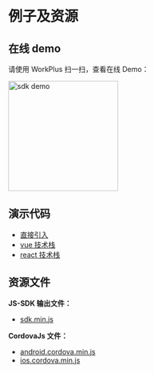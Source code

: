 # 例子及资源

## 在线 demo

请使用 WorkPlus 扫一扫，查看在线 Demo：

<p class="w6s-image">
  <img :src="$withBase('/js-sdk/sdk-demo-qrcode.png')" alt="sdk demo" width="220px" />
</p>

## 演示代码

* [直接引入](https://github.com/WorkPlusFE/js-sdk-demo/tree/master/normal)
* [vue 技术栈](https://github.com/WorkPlusFE/js-sdk-demo/tree/master/vue)
* [react 技术栈](https://github.com/WorkPlusFE/js-sdk-demo/tree/master/react)

## 资源文件

**JS-SDK 输出文件：**

* <a href="https://open.workplus.io/static/js-sdk/sdk.min.1.0.1-alpha.0.js" download="sdk.min.js" >sdk.min.js</a>

**CordovaJs 文件：**

* <a href="https://open.workplus.io/static/android.cordova.min.js" download="android.cordova.min.js" >android.cordova.min.js</a>
* <a href="https://open.workplus.io/static/ios.cordova.min.js" download="ios.cordova.min.js" >ios.cordova.min.js</a>

